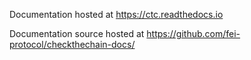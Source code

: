 
Documentation hosted at https://ctc.readthedocs.io

Documentation source hosted at https://github.com/fei-protocol/checkthechain-docs/

